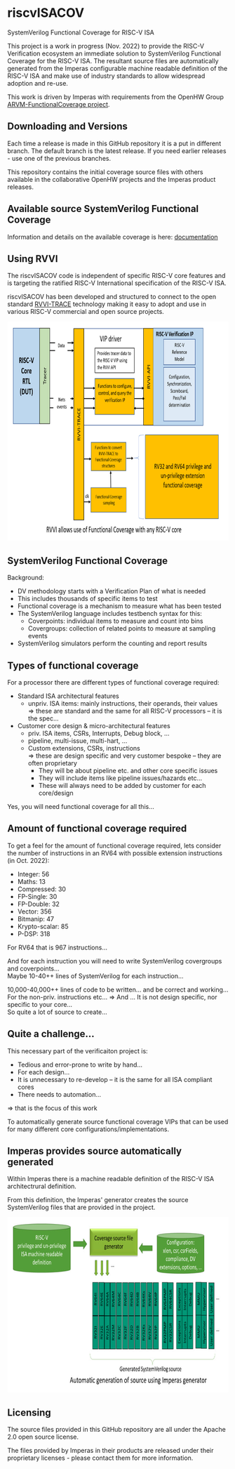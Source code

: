 # riscvISACOV
SystemVerilog Functional Coverage for RISC-V ISA

This project is a work in progress (Nov. 2022) to provide the RISC-V Verification ecosystem an immediate solution to SystemVerilog Functional Coverage for the RISC-V ISA. The resultant source files are automatically generated from the Imperas configurable machine readable definition of the RISC-V ISA and make use of industry standards to allow widespread adoption and re-use.

This work is driven by Imperas with requirements from the OpenHW Group [ARVM-FunctionalCoverage project](https://github.com/openhwgroup/programs/blob/master/TGs/verification-task-group/projects/ARVM-FunctionalCoverage/meetings/2022/monthly-report-2022-Oct-17.md).

## Downloading and Versions
Each time a release is made in this GitHub repository it is a put in different branch. The default branch is the latest release. If you need earlier releases - use one of the previous branches.

This repository contains the initial coverage source files with others available in the collaborative OpenHW projects and the Imperas product releases.

## Available source SystemVerilog Functional Coverage
Information and details on the available coverage is here: [documentation](documentation)

## Using RVVI
The riscvISACOV code is independent of specific RISC-V core features and is targeting the ratified RISC-V International specification of the RISC-V ISA.

riscvISACOV has been developed and structured to connect to the open standard [RVVI-TRACE](https://github.com/riscv-verification/RVVI) technology making it easy to adopt and use in various RISC-V commercial and open source projects.

<p align="left"><img height="500" src="images/RVVI-functional-coverage.jpg" /></p>

## SystemVerilog Functional Coverage
Background:
- DV methodology starts with a Verification Plan of what is needed
- This includes thousands of specific items to test
- Functional coverage is a mechanism to measure what has been tested
- The SystemVerilog language includes testbench syntax for this:
	- Coverpoints: individual items to measure and count into bins
	- Covergroups: collection of related points to measure at sampling events
- SystemVerilog simulators perform the counting and report results

## Types of functional coverage
For a processor there are different types of functional coverage required:  
- Standard ISA architectural features
	- unpriv. ISA items: mainly instructions, their operands, their values  
		=> these are standard and the same for all RISC-V processors – it is the spec…
- Customer core design & micro-architectural features
	- priv. ISA items, CSRs, Interrupts, Debug block, …
	- pipeline, multi-issue, multi-hart, …
	- Custom extensions, CSRs, instructions  
	=> these are design specific and very customer bespoke – they are often proprietary
		- They will be about pipeline etc. and other core specific issues
		- They will include items like pipeline issues/hazards etc…
		- These will always need to be added by customer for each core/design  
		
Yes, you will need functional coverage for all this…

## Amount of functional coverage required
To get a feel for the amount of functional coverage required, lets consider the number of instructions in an RV64 with possible extension instructions (in Oct. 2022):  
- Integer: 56
- Maths: 13
- Compressed: 30
- FP-Single: 30
- FP-Double: 32
- Vector: 356
- Bitmanip: 47
- Krypto-scalar: 85
- P-DSP: 318 

For RV64 that is 967 instructions…

And for each instruction you will need to write SystemVerilog covergroups and coverpoints…  
Maybe 10-40++ lines of SystemVerilog for each instruction…  

10,000-40,000++ lines of code to be written… 
and be correct and working…
For the non-priv. instructions etc…
=> And … It is not design specific, nor specific to your core…  
So quite a lot of source to create...

## Quite a challenge...
This necessary part of the verificaiton project is:
- Tedious and error-prone to write by hand…
- For each design…
- It is unnecessary to re-develop – it is the same for all ISA compliant cores
- There needs to automation…

=> that is the focus of this work 

To automatically generate source functional coverage VIPs that can be used for many different core configurations/implementations.

## Imperas provides source automatically generated
Within Imperas there is a machine readable definition of the RISC-V ISA architectrural definition.

From this definition, the Imperas' generator creates the source SystemVerilog files that are provided in the project.

<p align="left"><img height="400" src="images/automatic-generation.jpg" /></p>

## Licensing
The source files provided in this GitHub repository are all under the Apache 2.0 open source license.

The files provided by Imperas in their products are released under their proprietary licenses - please contact them for more information.

